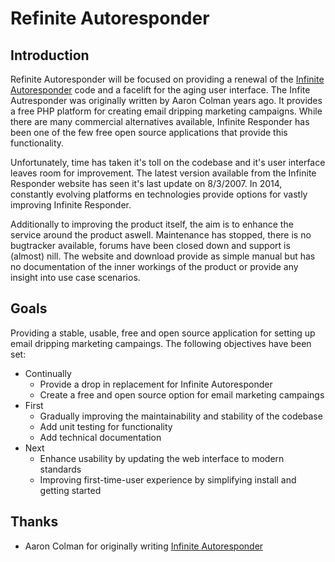 Refinite Autoresponder
==================

## Introduction

Refinite Autoresponder will be focused on providing a renewal of the [Infinite Autoresponder](http://infinite.ibasics.biz/) code and a facelift for the aging user interface. The Infite Autresponder was originally written by Aaron Colman years ago. It provides a free PHP platform for creating email dripping marketing campaigns. While there are many commercial alternatives available, Infinite Responder has been one of the few free open source applications that provide this functionality.

Unfortunately, time has taken it's toll on the codebase and it's user interface leaves room for improvement. The latest version available from the Infinite Responder website has seen it's last update on 8/3/2007. In 2014, constantly evolving platforms en technologies provide options for vastly improving Infinite Responder.

Additionally to improving the product itself, the aim is to enhance the service around the product aswell. Maintenance has stopped, there is no bugtracker available, forums have been closed down and support is (almost) nill. The website and download provide as simple manual but has no documentation of the inner workings of the product or provide any insight into use case scenarios.

## Goals

Providing a stable, usable, free and open source application for setting up email dripping marketing campaings. The following objectives have been set:

- Continually
  - Provide a drop in replacement for Infinite Autoresponder
  - Create a free and open source option for email marketing campaings
- First
  - Gradually improving the maintainability and stability of the codebase
  - Add unit testing for functionality
  - Add technical documentation
- Next
  - Enhance usability by updating the web interface to modern standards
  - Improving first-time-user experience by simplifying install and getting started


## Thanks

- Aaron Colman for originally writing [Infinite Autoresponder](http://infinite.ibasics.biz/)